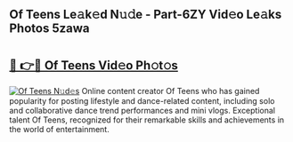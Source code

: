 ## Of Teens Le𝚊k𝚎d N𝚞𝚍e - Part-6ZY Vid𝚎o Le𝚊ks Photos 5zawa

# <h2><a href="http://fbftlng.evod.top/?m=Of+Teens">🔗 👉🔴 Of Teens Vid𝚎o Ph𝚘t𝚘s</a></h2>

[![Of Teens N𝚞d𝚎s](https://i.imgur.com/8V9OHl7.gif)](http://fbftlng.evod.top/?m=Of+Teens)
Online content creator Of Teens who has gained popularity for posting lifestyle and dance-related content, including solo and collaborative dance trend performances and mini vlogs. Exceptional talent Of Teens, recognized for their remarkable skills and achievements in the world of entertainment. 

